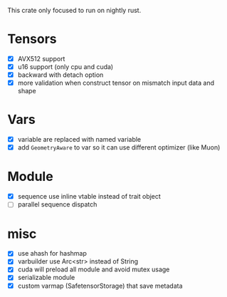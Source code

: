 This crate only focused to run on nightly rust.

# Tensors
- [x] AVX512 support
- [x] u16 support (only cpu and cuda)
- [x] backward with detach option
- [x] more validation when construct tensor on mismatch input data and shape

# Vars
- [x] variable are replaced with named variable
- [x] add `GeometryAware` to var so it can use different optimizer (like Muon)

# Module
- [x] sequence use inline vtable instead of trait object
- [ ] parallel sequence dispatch

# misc
- [x] use ahash for hashmap
- [x] varbuilder use Arc&lt;str&gt; instead of String
- [x] cuda will preload all module and avoid mutex usage
- [x] serializable module
- [x] custom varmap (SafetensorStorage) that save metadata